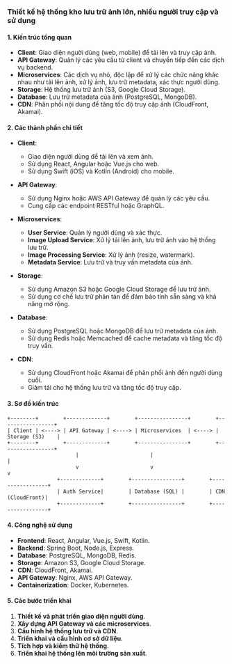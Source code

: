### Thiết kế hệ thống kho lưu trữ ảnh lớn, nhiều người truy cập và sử dụng

#### 1. Kiến trúc tổng quan
- **Client**: Giao diện người dùng (web, mobile) để tải lên và truy cập ảnh.
- **API Gateway**: Quản lý các yêu cầu từ client và chuyển tiếp đến các dịch vụ backend.
- **Microservices**: Các dịch vụ nhỏ, độc lập để xử lý các chức năng khác nhau như tải lên ảnh, xử lý ảnh, lưu trữ metadata, xác thực người dùng.
- **Storage**: Hệ thống lưu trữ ảnh (S3, Google Cloud Storage).
- **Database**: Lưu trữ metadata của ảnh (PostgreSQL, MongoDB).
- **CDN**: Phân phối nội dung để tăng tốc độ truy cập ảnh (CloudFront, Akamai).

#### 2. Các thành phần chi tiết
- **Client**:
    - Giao diện người dùng để tải lên và xem ảnh.
    - Sử dụng React, Angular hoặc Vue.js cho web.
    - Sử dụng Swift (iOS) và Kotlin (Android) cho mobile.

- **API Gateway**:
    - Sử dụng Nginx hoặc AWS API Gateway để quản lý các yêu cầu.
    - Cung cấp các endpoint RESTful hoặc GraphQL.

- **Microservices**:
    - **User Service**: Quản lý người dùng và xác thực.
    - **Image Upload Service**: Xử lý tải lên ảnh, lưu trữ ảnh vào hệ thống lưu trữ.
    - **Image Processing Service**: Xử lý ảnh (resize, watermark).
    - **Metadata Service**: Lưu trữ và truy vấn metadata của ảnh.

- **Storage**:
    - Sử dụng Amazon S3 hoặc Google Cloud Storage để lưu trữ ảnh.
    - Sử dụng cơ chế lưu trữ phân tán để đảm bảo tính sẵn sàng và khả năng mở rộng.

- **Database**:
    - Sử dụng PostgreSQL hoặc MongoDB để lưu trữ metadata của ảnh.
    - Sử dụng Redis hoặc Memcached để cache metadata và tăng tốc độ truy vấn.

- **CDN**:
    - Sử dụng CloudFront hoặc Akamai để phân phối ảnh đến người dùng cuối.
    - Giảm tải cho hệ thống lưu trữ và tăng tốc độ truy cập.

#### 3. Sơ đồ kiến trúc
```plaintext
+--------+        +-------------+        +----------------+        +-----------------+
| Client | <----> | API Gateway | <----> | Microservices  | <----> | Storage (S3)    |
+--------+        +-------------+        +----------------+        +-----------------+
                      |                       |                        |
                      v                       v                        v
                +-------------+        +----------------+        +-----------------+
                | Auth Service|        | Database (SQL) |        | CDN (CloudFront)|
                +-------------+        +----------------+        +-----------------+
```

#### 4. Công nghệ sử dụng
- **Frontend**: React, Angular, Vue.js, Swift, Kotlin.
- **Backend**: Spring Boot, Node.js, Express.
- **Database**: PostgreSQL, MongoDB, Redis.
- **Storage**: Amazon S3, Google Cloud Storage.
- **CDN**: CloudFront, Akamai.
- **API Gateway**: Nginx, AWS API Gateway.
- **Containerization**: Docker, Kubernetes.

#### 5. Các bước triển khai
1. **Thiết kế và phát triển giao diện người dùng**.
2. **Xây dựng API Gateway và các microservices**.
3. **Cấu hình hệ thống lưu trữ và CDN**.
4. **Triển khai và cấu hình cơ sở dữ liệu**.
5. **Tích hợp và kiểm thử hệ thống**.
6. **Triển khai hệ thống lên môi trường sản xuất**.